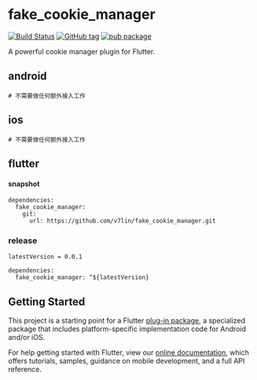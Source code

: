 # fake_cookie_manager

[![Build Status](https://cloud.drone.io/api/badges/v7lin/fake_cookie_manager/status.svg)](https://cloud.drone.io/v7lin/fake_cookie_manager)
[![GitHub tag](https://img.shields.io/github/tag/v7lin/fake_cookie_manager.svg)](https://github.com/v7lin/fake_cookie_manager/releases)
[![pub package](https://img.shields.io/pub/v/fake_cookie_manager.svg)](https://pub.dartlang.org/packages/fake_cookie_manager)

A powerful cookie manager plugin for Flutter.

## android

````
# 不需要做任何额外接入工作
````

## ios

````
# 不需要做任何额外接入工作
````

## flutter

#### snapshot
````
dependencies:
  fake_cookie_manager:
    git:
      url: https://github.com/v7lin/fake_cookie_manager.git
````

### release
````
latestVersion = 0.0.1
````

````
dependencies:
  fake_cookie_manager: ^${latestVersion}
````

## Getting Started

This project is a starting point for a Flutter
[plug-in package](https://flutter.io/developing-packages/),
a specialized package that includes platform-specific implementation code for
Android and/or iOS.

For help getting started with Flutter, view our 
[online documentation](https://flutter.io/docs), which offers tutorials, 
samples, guidance on mobile development, and a full API reference.
